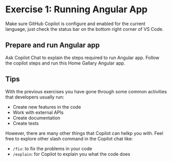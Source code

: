 
# Exercise 1: Running Angular App

Make sure GitHub Copilot is configure and enabled for the current language, just check the status bar on the bottom right corner of VS Code.


## Prepare and run Angular app

Ask Copilot Chat to explain the steps required to run Angular app. Follow the copilot steps and run this Home Gallary Angular app.



## Tips

With the previous exercises you have gone through some common activities that developers usually run:
- Create new features in the code
- Work with external APIs
- Create documentation
- Create tests

However, there are many other things that Copilot can helkp you with. Feel free to explore other slash command in the Copilot chat like:
- `/fix`: to fix the problems in your code
- `/explain`: for Copilot to explain you what the code does
